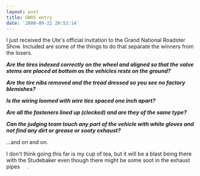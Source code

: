 ```yaml
---
layout: post
title: GNRS entry
date: '2008-09-22 20:52:14'
---
```

I just received the Ute's official invitation to the Grand National Roadster Show. Included are some of the things to do that separate the winners from the losers.

<em><strong>Are the tires indexed correctly on the wheel and aligned so that the valve stems are placed at bottom as the vehicles rests on the ground?

Are the tire nibs removed and the tread dressed so you see no factory blemishes?

Is the wiring loomed with wire ties spaced one inch apart?

Are all the fasteners lined up (clocked) and are they of the same type?

Can the judging team touch any part of the vehicle with white gloves and not find any dirt or grease or sooty exhaust? </strong></em>

...and on and on.

I don't think going this far is my cup of tea, but it will be a blast being there with the Studebaker even though there might be some soot in the exhaust pipes <img src="http://forum.studebakerdriversclub.com/images/icon_smile_shock.gif" border="0" alt="" width="15" height="15" align="middle" />.
